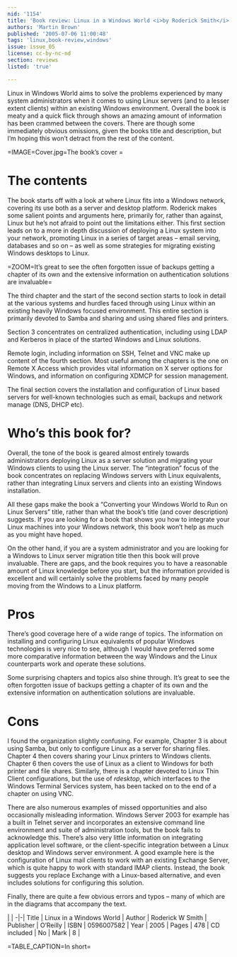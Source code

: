```yaml
---
nid: '1154'
title: 'Book review: Linux in a Windows World <i>by Roderick Smith</i>'
authors: 'Martin Brown'
published: '2005-07-06 11:00:48'
tags: 'linux,book-review,windows'
issue: issue_05
license: cc-by-nc-nd
section: reviews
listed: 'true'

---
```

Linux in Windows World aims to solve the problems experienced by many system administrators when it comes to using Linux servers (and to a lesser extent clients) within an existing Windows environment. Overall the book is meaty and a quick flick through shows an amazing amount of information has been crammed between the covers. There are though some immediately obvious omissions, given the books title and description, but I’m hoping this won’t detract from the rest of the content. 


=IMAGE=Cover.jpg=The book’s cover =


# The contents

The book starts off with a look at where Linux fits into a Windows network, covering its use both as a server and desktop platform. Roderick makes some salient points and arguments here, primarily for, rather than against, Linux but he’s not afraid to point out the limitations either. This first section leads on to a more in depth discussion of deploying a Linux system into your network, promoting Linux in a series of target areas – email serving, databases and so on – as well as some strategies for migrating existing Windows desktops to Linux. 


=ZOOM=It’s great to see the often forgotten issue of backups getting a chapter of its own and the extensive information on authentication solutions are invaluable=

The third chapter and the start of the second section starts to look in detail at the various systems and hurdles faced through using Linux within an existing heavily Windows focused environment. This entire section is primarily devoted to Samba and sharing and using shared files and printers.

Section 3 concentrates on centralized authentication, including using LDAP and Kerberos in place of the started Windows and Linux solutions. 

Remote login, including information on SSH, Telnet and VNC make up content of the fourth section. Most useful among the chapters is the one on Remote X Access which provides vital information on X server options for Windows, and information on configuring XDMCP for session management. 

The final section covers the installation and configuration of Linux based servers for well-known technologies such as email, backups and network manage (DNS, DHCP etc). 


# Who’s this book for?

Overall, the tone of the book is geared almost entirely towards administrators deploying Linux as a server solution and migrating your Windows clients to using the Linux server. The “integration” focus of the book concentrates on replacing Windows servers with Linux equivalents, rather than integrating Linux servers and clients into an existing Windows installation. 

All these gaps make the book a “Converting your Windows World to Run on Linux Servers” title, rather than what the book’s title (and cover description) suggests. If you are looking for a book that shows you how to integrate your Linux machines into your Windows network, this book won’t help as much as you might have hoped. 

On the other hand, if you are a system administrator and you are looking for a Windows to Linux server migration title then this book will prove invaluable. There are gaps, and the book requires you to have a reasonable amount of Linux knowledge before you start, but the information provided is excellent and will certainly solve the problems faced by many people moving from the Windows to a Linux platform. 


# Pros

There’s good coverage here of a wide range of topics. The information on installing and configuring Linux equivalents of popular Windows technologies is very nice to see, although I would have preferred some more comparative information between the way Windows and the Linux counterparts work and operate these solutions. 

Some surprising chapters and topics also shine through. It’s great to see the often forgotten issue of backups getting a chapter of its own and the extensive information on authentication solutions are invaluable. 


# Cons

I found the organization slightly confusing. For example, Chapter 3 is about using Samba, but only to configure Linux as a server for sharing files. Chapter 4 then covers sharing your Linux printers to Windows clients. Chapter 6 then covers the use of Linux as a client to Windows for both printer and file shares. Similarly, there is a chapter devoted to Linux Thin Client configurations, but the use of _rdesktop_, which interfaces to the Windows Terminal Services system, has been tacked on to the end of a chapter on using VNC. 

There are also numerous examples of missed opportunities and also occasionally misleading information. Windows Server 2003 for example has a built in Telnet server and incorporates an extensive command line environment and suite of administration tools, but the book fails to acknowledge this. There’s also very little information on integrating application level software, or the client-specific integration between a Linux desktop and Windows server environment. A good example here is the configuration of Linux mail clients to work with an existing Exchange Server, which is quite happy to work with standard IMAP clients. Instead, the book suggests you replace Exchange with a Linux-based alternative, and even includes solutions for configuring this solution. 

Finally, there are quite a few obvious errors and typos – many of which are in the diagrams that accompany the text. 


 | |
-|-|
Title | Linux in a Windows World | 
Author | Roderick W Smith | 
Publisher | O’Reilly | 
ISBN | 0596007582 | 
Year | 2005 | 
Pages | 478 | 
CD included | No | 
Mark | 8 | 

=TABLE_CAPTION=In short=

